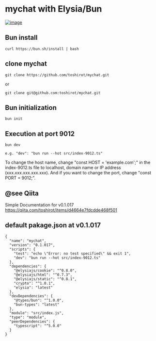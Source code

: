 # mychat with Elysia/Bun

[![image](https://github.com/toshirot/mychat/assets/154680/bad677a9-2783-4617-964e-63d48ada5a25)](http://74.226.208.203:9012/)


## Bun install
```
curl https://bun.sh/install | bash
```
## clone mychat
```
git clone https://github.com/toshirot/mychat.git
```
or 
```
git clone git@github.com:toshirot/mychat.git
```
## Bun initialization
```
bun init
```
## Execution at port 9012
```
bun dev

e.g. "dev": "bun run --hot src/index-9012.ts"
```
To change the host name, change "const HOST = 'example.com';" in the index-9012.ts file to localhost, domain name or IP address (xxx.xxx.xxx.xxx.xxx).
And if you want to change the port, change "const PORT = 9012;".

## @see Qiita
Simple Documentation for v0.1.017
https://qiita.com/toshirot/items/d4664e7fdcdde468f501

## default pakage.json at v0.1.017
```
{
  "name": "mychat",
  "version": "0.1.017",
  "scripts": {
    "test": "echo \"Error: no test specified\" && exit 1",
    "dev": "bun run --hot src/index-9012.ts"
  },
  "dependencies": {
    "@elysiajs/cookie": "^0.8.0",
    "@elysiajs/html": "^0.7.3",
    "@elysiajs/static": "^0.8.1",
    "crypto": "^1.0.1",
    "elysia": "latest"
  },
  "devDependencies": {
    "@types/bun": "^1.0.0",
    "bun-types": "latest"
  },
  "module": "src/index.js",
  "type": "module",
  "peerDependencies": {
    "typescript": "^5.0.0"
  }
}
```
